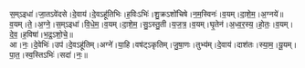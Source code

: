 

  
स॒म्ऽइधा॑।जा॒तऽवे॑दसे।दे॒वाय॑।दे॒वऽहू॑तिभिः।ह॒विःऽभिः॑।शु॒क्रऽशो॑चिषे।न॒म॒स्विनः॑।व॒यम्।दा॒शे॒म॒।अ॒ग्नये॑॥  
व॒यम्।ते॒।अ॒ग्ने॒।स॒म्ऽइधा॑।वि॒धे॒म॒।व॒यम्।दा॒शे॒म॒।सु॒ऽस्तु॒ती।य॒ज॒त्र॒।व॒यम्।घृ॒तेन॑।अ॒ध्व॒र॒स्य॒।हो॒तः॒।व॒यम्।दे॒व॒।ह॒विषा॑।भ॒द्र॒ऽशो॒चे॒॥  
आ।नः॒।दे॒वेभिः॑।उप॑।दे॒वऽहू॑तिम्।अग्ने॑।या॒हि।वष॑ट्ऽकृतिम्।जु॒षा॒णः।तुभ्य॑म्।दे॒वाय॑।दाश॑तः।स्या॒म॒।यू॒यम्।पा॒त॒।स्व॒स्तिऽभिः॑।सदा॑।नः॒॥  
